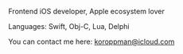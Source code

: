 Frontend iOS developer, Apple ecosystem lover

Languages: Swift, Obj-C, Lua, Delphi

You can contact me here: koroppman@icloud.com
